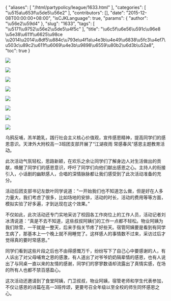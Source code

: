{
    "aliases": [
        "/html/partypolicy/league/1633.html"
    ],
    "categories": [
        "\u515a\u653f\u5de5\u56e2"
    ],
    "contributors": [],
    "date": "2015-12-08T00:00:00+08:00",
    "isCJKLanguage": true,
    "params": {
        "author": "\u56e2\u59d4"
    },
    "slug": "1633",
    "tags": [
        "\u5171\u9752\u56e2\u5de5\u4f5c"
    ],
    "title": "\u6c5f\u6e56\u591c\u96e8 \u5e38\u611f\u6625\u98ce               \u2014\u2014\u8df5\u884c\u793e\u4f1a\u4e3b\u4e49\u6838\u5fc3\u4ef7\u503c\u89c2\u611f\u6069\u4e3b\u9898\u6559\u80b2\u6d3b\u52a8",
    "toc": true
}

  





![](https://cdn.tfls.online/mirror/full/d1015fc2c545054ce06e38b2708d826c9ad49e2c.jpg)




![](https://cdn.tfls.online/mirror/full/c49a8253d028e5dcb7e1dc9638e8a891442b9d48.jpg)




![](http://www.tfls.cn/images/151208/7-15120Q00Q3448.jpg)  

![](http://www.tfls.cn/images/151208/7-15120Q00Q31S.jpg)




![](https://cdn.tfls.online/mirror/full/20ca090d7629493045a5db2447b77093962bc5e7.jpg)




![](http://www.tfls.cn/images/151208/7-15120Q00Q41I.jpg)




![](https://cdn.tfls.online/mirror/full/db6295917995a2b4229f28a4dfd07b3dee1ddb9b.jpg)




![](https://cdn.tfls.online/mirror/full/ae88d2010968f34862a0adaf6084750959110589.jpg)












乌鸦反哺，羔羊跪乳，践行社会主义核心价值观，宣传感恩精神，提高同学们的感恩意识。天津外大附校高一3班团支部开展了“江湖夜雨 常感春风”感恩主题教育活动。




此次活动气氛轻松，思路新颖，在欢乐之余让同学们了解身边人对生活做出的贡献，唤醒了同学们的感恩意识，呼吁了同学们向他们献出感恩之心。主持人的衔接引入，小话剧的幽默感人，合唱的深情脉脉都让我们感受到了此次活动准备的充分。




活动后团支部书记左歆叶同学说道：“一开始我们也不知道怎么做，但是好在人多力量大，我们考虑了很多，比如场地的安排，活动的时长，活动的费用等等方面，模拟实验了好多遍，才到达现在这个效果。”




不仅如此，此次活动还专门实地采访了校园各工作岗位上的工作人员，活动记者刘冰清说道：“真是不去不知道，这些叔叔阿姨们的工作一点都不轻松。物业阿姨为我们除雪，一干就是一整天，后来手指关节疼了好些天。宿管阿姨要是看到有同学生病了，那基本上一个晚上就不用睡觉了。这样感人的事情数不过来，采访过后才觉得真的要时常感恩。”




同学们看到这些片段之后也不由得感慨万千，纷纷写下了自己心中要感谢的人，有人诉出了对父母哺育之恩的感激，有人道出了对爷爷奶奶隔辈情的感恩，也有人说出了与同桌一直以来的友情的感谢，同学们的寥寥数语却流露出了真情实感，在场的所有人也都不禁百感盈心。




这次活动还邀请到了食堂阿姨，门卫叔叔，物业阿姨，宿管老师和学生代表参加，不仅让感恩的诗篇在高一3班传颂，更要号召全年级以至全校的师生同怀感恩之心。




         




 




  



